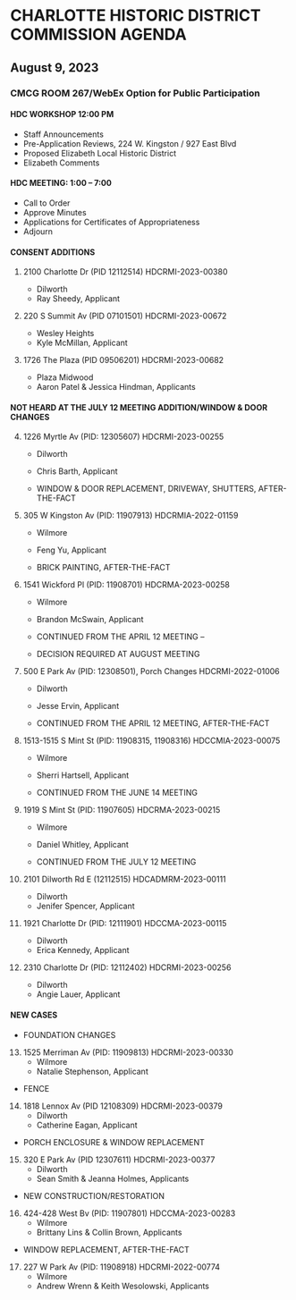 # CHARLOTTE HISTORIC DISTRICT COMMISSION AGENDA 

## August 9, 2023 

### CMCG ROOM 267/WebEx Option for Public Participation 

#### HDC WORKSHOP 12:00 PM 

- Staff Announcements 
- Pre-Application Reviews, 224 W. Kingston / 927 East Blvd 
- Proposed Elizabeth Local Historic District 
- Elizabeth Comments 

#### HDC MEETING: 1:00 – 7:00 

- Call to Order 
- Approve Minutes 
- Applications for Certificates of Appropriateness 
- Adjourn 

#### CONSENT ADDITIONS 

1. 2100 Charlotte Dr (PID 12112514) HDCRMI-2023-00380 
   - Dilworth 
   - Ray Sheedy, Applicant 

2. 220 S Summit Av (PID 07101501) HDCRMI-2023-00672 
   - Wesley Heights 
   - Kyle McMillan, Applicant 

3. 1726 The Plaza (PID 09506201) HDCRMI-2023-00682 
   - Plaza Midwood 
   - Aaron Patel & Jessica Hindman, Applicants 

#### NOT HEARD AT THE JULY 12 MEETING ADDITION/WINDOW & DOOR CHANGES 

4. 1226 Myrtle Av (PID: 12305607) HDCRMI-2023-00255 
   - Dilworth 
   - Chris Barth, Applicant 

   - WINDOW & DOOR REPLACEMENT, DRIVEWAY, SHUTTERS, AFTER-THE-FACT 

5. 305 W Kingston Av (PID: 11907913) HDCRMIA-2022-01159 
   - Wilmore 
   - Feng Yu, Applicant 

   - BRICK PAINTING, AFTER-THE-FACT 

6. 1541 Wickford Pl (PID: 11908701) HDCRMA-2023-00258 
   - Wilmore 
   - Brandon McSwain, Applicant 

   - CONTINUED FROM THE APRIL 12 MEETING – 
   - DECISION REQUIRED AT AUGUST MEETING 

7. 500 E Park Av (PID: 12308501), Porch Changes HDCRMI-2022-01006 
   - Dilworth 
   - Jesse Ervin, Applicant 

   - CONTINUED FROM THE APRIL 12 MEETING, AFTER-THE-FACT 

8. 1513-1515 S Mint St (PID: 11908315, 11908316) HDCCMIA-2023-00075 
   - Wilmore 
   - Sherri Hartsell, Applicant 

   - CONTINUED FROM THE JUNE 14 MEETING 

9. 1919 S Mint St (PID: 11907605) HDCRMA-2023-00215 
   - Wilmore 
   - Daniel Whitley, Applicant 

   - CONTINUED FROM THE JULY 12 MEETING 

10. 2101 Dilworth Rd E (12112515) HDCADMRM-2023-00111 
    - Dilworth 
    - Jenifer Spencer, Applicant 

11. 1921 Charlotte Dr (PID: 12111901) HDCCMA-2023-00115 
    - Dilworth 
    - Erica Kennedy, Applicant 

12. 2310 Charlotte Dr (PID: 12112402) HDCRMI-2023-00256 
    - Dilworth 
    - Angie Lauer, Applicant 

#### NEW CASES 

- FOUNDATION CHANGES 

13. 1525 Merriman Av (PID: 11909813) HDCRMI-2023-00330 
    - Wilmore 
    - Natalie Stephenson, Applicant 

- FENCE 

14. 1818 Lennox Av (PID 12108309) HDCRMI-2023-00379 
    - Dilworth 
    - Catherine Eagan, Applicant 

- PORCH ENCLOSURE & WINDOW REPLACEMENT 

15. 320 E Park Av (PID 12307611) HDCRMI-2023-00377 
    - Dilworth 
    - Sean Smith & Jeanna Holmes, Applicants 

- NEW CONSTRUCTION/RESTORATION 

16. 424-428 West Bv (PID: 11907801) HDCCMA-2023-00283 
    - Wilmore 
    - Brittany Lins & Collin Brown, Applicants 

- WINDOW REPLACEMENT, AFTER-THE-FACT 

17. 227 W Park Av (PID: 11908918) HDCRMI-2022-00774 
    - Wilmore 
    - Andrew Wrenn & Keith Wesolowski, Applicants
